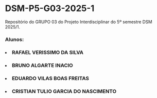 # DSM-P5-G03-2025-1
Repositório do GRUPO 03 do Projeto Interdisciplinar do 5º semestre DSM 2025/1.
### Alunos:
### <ul>
### <li>RAFAEL VERISSIMO DA SILVA</li>
### <li>BRUNO ALGARTE INACIO</li>
### <li>EDUARDO VILAS BOAS FREITAS</li>
### <li>CRISTIAN TULIO GARCIA DO NASCIMENTO</li>
### </ul>
